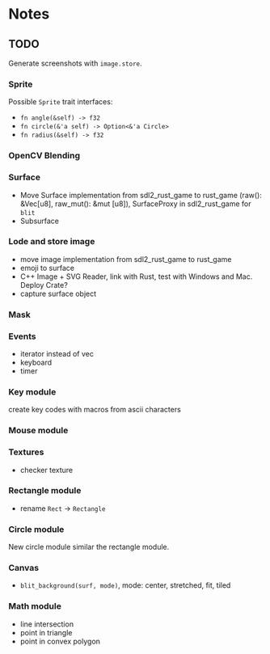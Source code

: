 # Notes

## TODO

Generate screenshots with `image.store`.

### Sprite

Possible `Sprite` trait interfaces:

- `fn angle(&self) -> f32`
- `fn circle(&'a self) -> Option<&'a Circle>`
- `fn radius(&self) -> f32`

### OpenCV Blending

### Surface

- Move Surface implementation from sdl2_rust_game to rust_game (raw(): &Vec[u8], raw_mut(): &mut [u8]), SurfaceProxy in sdl2_rust_game for `blit`  
- Subsurface

### Lode and store image

- move image implementation from sdl2_rust_game to rust_game
- emoji to surface
- C++ Image + SVG Reader, link with Rust, test with Windows and Mac. Deploy Crate?
- capture surface object

### Mask

### Events

- iterator instead of vec
- keyboard
- timer

### Key module

create key codes with macros from ascii characters

### Mouse module

### Textures

- checker texture

### Rectangle module

- rename `Rect` -> `Rectangle`

### Circle module

New circle module similar the rectangle module.

### Canvas

- `blit_background(surf, mode)`, mode: center, stretched, fit, tiled

### Math module

- line intersection
- point in triangle
- point in convex polygon
